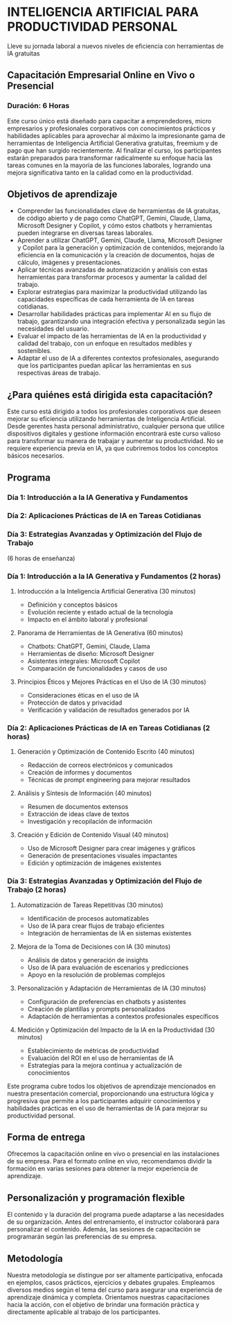 # INTELIGENCIA ARTIFICIAL PARA PRODUCTIVIDAD PERSONAL

Lleve su jornada laboral a nuevos niveles de eficiencia con herramientas de IA gratuitas

## Capacitación Empresarial Online en Vivo o Presencial

### Duración: 6 Horas

Este curso único está diseñado para capacitar a emprendedores, micro empresarios y profesionales
corporativos con conocimientos prácticos y habilidades aplicables para aprovechar al máximo la
impresionante gama de herramientas de Inteligencia Artificial Generativa gratuitas, freemium y de
pago que han surgido recientemente. Al finalizar el curso, los participantes estarán preparados para
transformar radicalmente su enfoque hacia las tareas comunes en la mayoría de las funciones
laborales, logrando una mejora significativa tanto en la calidad como en la productividad.

## Objetivos de aprendizaje

- Comprender las funcionalidades clave de herramientas de IA gratuitas, de código abierto y de pago
  como ChatGPT, Gemini, Claude, Llama, Microsoft Designer y Copilot, y cómo estos chatbots y
  herramientas pueden integrarse en diversas tareas laborales.
- Aprender a utilizar ChatGPT, Gemini, Claude, Llama, Microsoft Designer y Copilot para la
  generación y optimización de contenidos, mejorando la eficiencia en la comunicación y la creación
  de documentos, hojas de cálculo, imágenes y presentaciones.
- Aplicar técnicas avanzadas de automatización y análisis con estas herramientas para transformar
  procesos y aumentar la calidad del trabajo.
- Explorar estrategias para maximizar la productividad utilizando las capacidades específicas de
  cada herramienta de IA en tareas cotidianas.
- Desarrollar habilidades prácticas para implementar AI en su flujo de trabajo, garantizando una
  integración efectiva y personalizada según las necesidades del usuario.
- Evaluar el impacto de las herramientas de IA en la productividad y calidad del trabajo, con un
  enfoque en resultados medibles y sostenibles.
- Adaptar el uso de IA a diferentes contextos profesionales, asegurando que los participantes puedan
  aplicar las herramientas en sus respectivas áreas de trabajo.

## ¿Para quiénes está dirigida esta capacitación?

Este curso está dirigido a todos los profesionales corporativos que deseen mejorar su eficiencia
utilizando herramientas de Inteligencia Artificial. Desde gerentes hasta personal administrativo,
cualquier persona que utilice dispositivos digitales y gestione información encontrará este curso
valioso para transformar su manera de trabajar y aumentar su productividad. No se requiere
experiencia previa en IA, ya que cubriremos todos los conceptos básicos necesarios.

## Programa

### Día 1: Introducción a la IA Generativa y Fundamentos

### Día 2: Aplicaciones Prácticas de IA en Tareas Cotidianas

### Día 3: Estrategias Avanzadas y Optimización del Flujo de Trabajo

(6 horas de enseñanza)

### Día 1: Introducción a la IA Generativa y Fundamentos (2 horas)

1. Introducción a la Inteligencia Artificial Generativa (30 minutos)
   - Definición y conceptos básicos
   - Evolución reciente y estado actual de la tecnología
   - Impacto en el ámbito laboral y profesional

2. Panorama de Herramientas de IA Generativa (60 minutos)
   - Chatbots: ChatGPT, Gemini, Claude, Llama
   - Herramientas de diseño: Microsoft Designer
   - Asistentes integrales: Microsoft Copilot
   - Comparación de funcionalidades y casos de uso

3. Principios Éticos y Mejores Prácticas en el Uso de IA (30 minutos)
   - Consideraciones éticas en el uso de IA
   - Protección de datos y privacidad
   - Verificación y validación de resultados generados por IA

### Día 2: Aplicaciones Prácticas de IA en Tareas Cotidianas (2 horas)

1. Generación y Optimización de Contenido Escrito (40 minutos)
   - Redacción de correos electrónicos y comunicados
   - Creación de informes y documentos
   - Técnicas de prompt engineering para mejorar resultados

2. Análisis y Síntesis de Información (40 minutos)
   - Resumen de documentos extensos
   - Extracción de ideas clave de textos
   - Investigación y recopilación de información

3. Creación y Edición de Contenido Visual (40 minutos)
   - Uso de Microsoft Designer para crear imágenes y gráficos
   - Generación de presentaciones visuales impactantes
   - Edición y optimización de imágenes existentes

### Día 3: Estrategias Avanzadas y Optimización del Flujo de Trabajo (2 horas)

1. Automatización de Tareas Repetitivas (30 minutos)
   - Identificación de procesos automatizables
   - Uso de IA para crear flujos de trabajo eficientes
   - Integración de herramientas de IA en sistemas existentes

2. Mejora de la Toma de Decisiones con IA (30 minutos)
   - Análisis de datos y generación de insights
   - Uso de IA para evaluación de escenarios y predicciones
   - Apoyo en la resolución de problemas complejos

3. Personalización y Adaptación de Herramientas de IA (30 minutos)
   - Configuración de preferencias en chatbots y asistentes
   - Creación de plantillas y prompts personalizados
   - Adaptación de herramientas a contextos profesionales específicos

4. Medición y Optimización del Impacto de la IA en la Productividad (30 minutos)
   - Establecimiento de métricas de productividad
   - Evaluación del ROI en el uso de herramientas de IA
   - Estrategias para la mejora continua y actualización de conocimientos

Este programa cubre todos los objetivos de aprendizaje mencionados en nuestra presentación
comercial, proporcionando una estructura lógica y progresiva que permite a los participantes
adquirir conocimientos y habilidades prácticas en el uso de herramientas de IA para mejorar su
productividad personal.

## Forma de entrega

Ofrecemos la capacitación online en vivo o presencial en las instalaciones de su empresa. Para el
formato online en vivo, recomendamos dividir la formación en varias sesiones para obtener la mejor
experiencia de aprendizaje.

## Personalización y programación flexible

El contenido y la duración del programa puede adaptarse a las necesidades de su organización. Antes
del entrenamiento, el instructor colaborará para personalizar el contenido. Además, las sesiones de
capacitación se programarán según las preferencias de su empresa.

## Metodología

Nuestra metodología se distingue por ser altamente participativa, enfocada en ejemplos, casos
prácticos, ejercicios y debates grupales. Empleamos diversos medios según el tema del curso para
asegurar una experiencia de aprendizaje dinámica y completa. Orientamos nuestras capacitaciones
hacia la acción, con el objetivo de brindar una formación práctica y directamente aplicable al
trabajo de los participantes.
